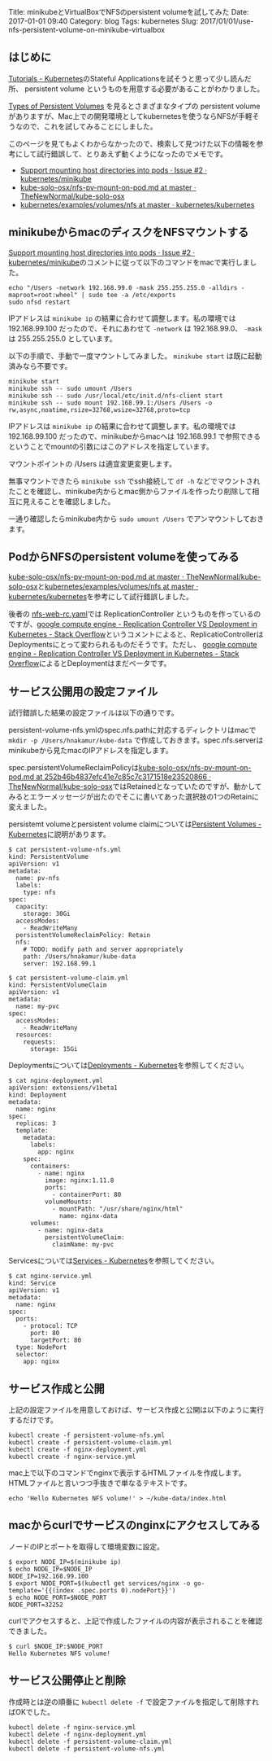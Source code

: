 Title: minikubeとVirtualBoxでNFSのpersistent volumeを試してみた
Date: 2017-01-01 09:40
Category: blog
Tags: kubernetes
Slug: 2017/01/01/use-nfs-persistent-volume-on-minikube-virtualbox

## はじめに
[Tutorials - Kubernetes](http://kubernetes.io/docs/tutorials/)のStateful Applicationsを試そうと思って少し読んだ所、 persistent volume というものを用意する必要があることがわかりました。

[Types of Persistent Volumes](http://kubernetes.io/docs/user-guide/persistent-volumes/#types-of-persistent-volumes) を見るとさまざまなタイプの persistent volume がありますが、Mac上での開発環境としてkubernetesを使うならNFSが手軽そうなので、これを試してみることにしました。

このページを見てもよくわからなかったので、検索して見つけた以下の情報を参考にして試行錯誤して、とりあえず動くようになったのでメモです。

* [Support mounting host directories into pods · Issue #2 · kubernetes/minikube](https://github.com/kubernetes/minikube/issues/2#issuecomment-233629375)
* [kube-solo-osx/nfs-pv-mount-on-pod.md at master · TheNewNormal/kube-solo-osx](https://github.com/TheNewNormal/kube-solo-osx/blob/master/examples/pv/nfs-pv-mount-on-pod.md)
* [kubernetes/examples/volumes/nfs at master · kubernetes/kubernetes](https://github.com/kubernetes/kubernetes/tree/master/examples/volumes/nfs)

## minikubeからmacのディスクをNFSマウントする

[Support mounting host directories into pods · Issue #2 · kubernetes/minikube](https://github.com/kubernetes/minikube/issues/2#issuecomment-233629375)のコメントに従って以下のコマンドをmacで実行しました。

```
echo "/Users -network 192.168.99.0 -mask 255.255.255.0 -alldirs -maproot=root:wheel" | sudo tee -a /etc/exports
sudo nfsd restart
```

IPアドレスは `minikube ip` の結果に合わせて調整します。私の環境では 192.168.99.100 だったので、それにあわせて `-network` は 192.168.99.0、 `-mask` は 255.255.255.0 としています。

以下の手順で、手動で一度マウントしてみました。 `minikube start` は既に起動済みなら不要です。

```
minikube start
minikube ssh -- sudo umount /Users
minikube ssh -- sudo /usr/local/etc/init.d/nfs-client start
minikube ssh -- sudo mount 192.168.99.1:/Users /Users -o rw,async,noatime,rsize=32768,wsize=32768,proto=tcp
```

IPアドレスは `minikube ip` の結果に合わせて調整します。私の環境では 192.168.99.100 だったので、minikubeからmacへは 192.168.99.1 で参照できるということでmountの引数にはこのアドレスを指定しています。

マウントポイントの /Users は適宜変更変更します。

無事マウントできたら `minikube ssh` でssh接続して `df -h` などでマウントされたことを確認し、minikube内からとmac側からファイルを作ったり削除して相互に見えることを確認しました。

一通り確認したらminikube内から `sudo umount /Users` でアンマウントしておきます。

## PodからNFSのpersistent volumeを使ってみる

[kube-solo-osx/nfs-pv-mount-on-pod.md at master · TheNewNormal/kube-solo-osx](https://github.com/TheNewNormal/kube-solo-osx/blob/master/examples/pv/nfs-pv-mount-on-pod.md)と[kubernetes/examples/volumes/nfs at master · kubernetes/kubernetes](https://github.com/kubernetes/kubernetes/tree/master/examples/volumes/nfs)を参考にして試行錯誤しました。

後者の [nfs-web-rc.yaml](https://github.com/kubernetes/kubernetes/blob/f5d9c430e9168cf5c41197b8a4e457981cb031df/examples/volumes/nfs/nfs-web-rc.yaml)では ReplicationController というものを作っているのですが、[google compute engine - Replication Controller VS Deployment in Kubernetes - Stack Overflow](http://stackoverflow.com/questions/37423117/replication-controller-vs-deployment-in-kubernetes/37423281#37423281)というコメントによると、ReplicatioControllerはDeploymentsにとって変わられるものだそうです。ただし、 [google compute engine - Replication Controller VS Deployment in Kubernetes - Stack Overflow](http://stackoverflow.com/questions/37423117/replication-controller-vs-deployment-in-kubernetes/37423217#37423217)によるとDeploymentはまだベータです。

## サービス公開用の設定ファイル

試行錯誤した結果の設定ファイルは以下の通りです。

persistent-volume-nfs.ymlのspec.nfs.pathに対応するディレクトリはmacで `mkdir -p /Users/hnakamur/kube-data` で作成しておきます。spec.nfs.serverはminikubeから見たmacのIPアドレスを指定します。

spec.persistentVolumeReclaimPolicyは[kube-solo-osx/nfs-pv-mount-on-pod.md at 252b46b4837efc41e7c85c7c3171518e23520866 · TheNewNormal/kube-solo-osx](https://github.com/TheNewNormal/kube-solo-osx/blob/252b46b4837efc41e7c85c7c3171518e23520866/examples/pv/nfs-pv-mount-on-pod.md)ではRetainedとなっていたのですが、動かしてみるとエラーメッセージが出たのでそこに書いてあった選択肢の1つのRetainに変えました。

persistemt volumeとpersistent volume claimについては[Persistent Volumes - Kubernetes](http://kubernetes.io/docs/user-guide/persistent-volumes/)に説明があります。

```
$ cat persistent-volume-nfs.yml
kind: PersistentVolume
apiVersion: v1
metadata:
  name: pv-nfs
  labels:
    type: nfs
spec:
  capacity:
    storage: 30Gi
  accessModes:
    - ReadWriteMany
  persistentVolumeReclaimPolicy: Retain
  nfs:
    # TODO: modify path and server appropriately
    path: /Users/hnakamur/kube-data
    server: 192.168.99.1
```

```
$ cat persistent-volume-claim.yml
kind: PersistentVolumeClaim
apiVersion: v1
metadata:
  name: my-pvc
spec:
  accessModes:
    - ReadWriteMany
  resources:
    requests:
      storage: 15Gi
```

Deploymentsについては[Deployments - Kubernetes](http://kubernetes.io/docs/user-guide/deployments/)を参照してください。

```
$ cat nginx-deployment.yml
apiVersion: extensions/v1beta1
kind: Deployment
metadata:
  name: nginx
spec:
  replicas: 3
  template:
    metadata:
      labels:
        app: nginx
    spec:
      containers:
        - name: nginx
          image: nginx:1.11.8
          ports:
            - containerPort: 80
          volumeMounts:
            - mountPath: "/usr/share/nginx/html"
              name: nginx-data
      volumes:
        - name: nginx-data
          persistentVolumeClaim:
            claimName: my-pvc
```

Servicesについては[Services - Kubernetes](http://kubernetes.io/docs/user-guide/services/#type-nodeport)を参照してください。

```
$ cat nginx-service.yml
kind: Service
apiVersion: v1
metadata:
  name: nginx
spec:
  ports:
    - protocol: TCP
      port: 80
      targetPort: 80
  type: NodePort
  selector:
    app: nginx
```

## サービス作成と公開

上記の設定ファイルを用意しておけば、サービス作成と公開は以下のように実行するだけです。

```
kubectl create -f persistent-volume-nfs.yml
kubectl create -f persistent-volume-claim.yml
kubectl create -f nginx-deployment.yml
kubectl create -f nginx-service.yml
```

mac上で以下のコマンドでnginxで表示するHTMLファイルを作成します。HTMLファイルと言いつつ手抜きで単なるテキストです。

```
echo 'Hello Kubernetes NFS volume!' > ~/kube-data/index.html
```

## macからcurlでサービスのnginxにアクセスしてみる

ノードのIPとポートを取得して環境変数に設定。

```
$ export NODE_IP=$(minikube ip)
$ echo NODE_IP=$NODE_IP
NODE_IP=192.168.99.100
$ export NODE_PORT=$(kubectl get services/nginx -o go-template='{{(index .spec.ports 0).nodePort}}')
$ echo NODE_PORT=$NODE_PORT
NODE_PORT=32252
```

curlでアクセスすると、上記で作成したファイルの内容が表示されることを確認できました。

```
$ curl $NODE_IP:$NODE_PORT
Hello Kubernetes NFS volume!
```

## サービス公開停止と削除

作成時とは逆の順番に `kubectl delete -f` で設定ファイルを指定して削除すればOKでした。

```
kubectl delete -f nginx-service.yml
kubectl delete -f nginx-deployment.yml
kubectl delete -f persistent-volume-claim.yml
kubectl delete -f persistent-volume-nfs.yml
```
